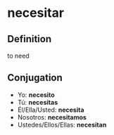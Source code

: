 # necesitar

## Definition
to need

## Conjugation

- Yo: **necesito**
- Tú: **necesitas**
- Él/Ella/Usted: **necesita**
- Nosotros: **necesitamos**
- Ustedes/Ellos/Ellas: **necesitan**
